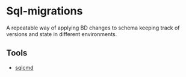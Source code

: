 # Sql-migrations

A repeatable way of applying BD changes to schema keeping track of versions and state in different environments.


## Tools

- [sqlcmd](https://docs.microsoft.com/es-es/sql/tools/sqlcmd-utility?view=sql-server-ver15)

